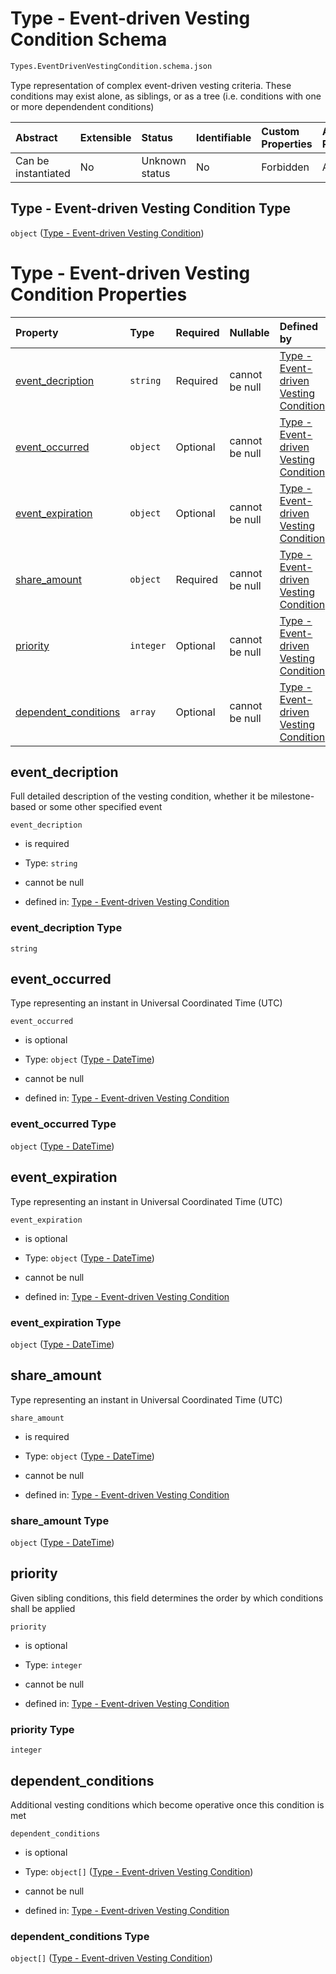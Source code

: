 # Type - Event-driven Vesting Condition Schema

```txt
Types.EventDrivenVestingCondition.schema.json
```

Type representation of complex event-driven vesting criteria. These conditions may exist alone, as siblings, or as a tree (i.e. conditions with one or more dependendent conditions)

| Abstract            | Extensible | Status         | Identifiable | Custom Properties | Additional Properties | Access Restrictions | Defined In                                                                                                         |
| :------------------ | :--------- | :------------- | :----------- | :---------------- | :-------------------- | :------------------ | :----------------------------------------------------------------------------------------------------------------- |
| Can be instantiated | No         | Unknown status | No           | Forbidden         | Allowed               | none                | [EventDrivenVestingCondition.schema.json](../types/EventDrivenVestingCondition.schema.json "open original schema") |

## Type - Event-driven Vesting Condition Type

`object` ([Type - Event-driven Vesting Condition](eventdrivenvestingcondition.md))

# Type - Event-driven Vesting Condition Properties

| Property                                      | Type      | Required | Nullable       | Defined by                                                                                                                                                                                                                                         |
| :-------------------------------------------- | :-------- | :------- | :------------- | :------------------------------------------------------------------------------------------------------------------------------------------------------------------------------------------------------------------------------------------------- |
| [event_decription](#event_decription)         | `string`  | Required | cannot be null | [Type - Event-driven Vesting Condition](eventdrivenvestingcondition-properties-event_decription.md "Types.EventDrivenVestingCondition.schema.json#/properties/event_decription")                                                                   |
| [event_occurred](#event_occurred)             | `object`  | Optional | cannot be null | [Type - Event-driven Vesting Condition](issuer-properties-type---datetime.md "Types.DateTime.schema.json#/properties/event_occurred")                                                                                                              |
| [event_expiration](#event_expiration)         | `object`  | Optional | cannot be null | [Type - Event-driven Vesting Condition](issuer-properties-type---datetime.md "Types.DateTime.schema.json#/properties/event_expiration")                                                                                                            |
| [share_amount](#share_amount)                 | `object`  | Required | cannot be null | [Type - Event-driven Vesting Condition](issuer-properties-type---datetime.md "Types.DateTime.schema.json#/properties/share_amount")                                                                                                                |
| [priority](#priority)                         | `integer` | Optional | cannot be null | [Type - Event-driven Vesting Condition](eventdrivenvestingcondition-properties-priority.md "Types.EventDrivenVestingCondition.schema.json#/properties/priority")                                                                                   |
| [dependent_conditions](#dependent_conditions) | `array`   | Optional | cannot be null | [Type - Event-driven Vesting Condition](eventdrivenvestingcondition-properties-eventdrivenvestingcondition---typeseventdrivenvestingconditionschemajson-array.md "Types.EventDrivenVestingCondition.schema.json#/properties/dependent_conditions") |

## event_decription

Full detailed description of the vesting condition, whether it be milestone-based or some other specified event

`event_decription`

*   is required

*   Type: `string`

*   cannot be null

*   defined in: [Type - Event-driven Vesting Condition](eventdrivenvestingcondition-properties-event_decription.md "Types.EventDrivenVestingCondition.schema.json#/properties/event_decription")

### event_decription Type

`string`

## event_occurred

Type representing an instant in Universal Coordinated Time (UTC)

`event_occurred`

*   is optional

*   Type: `object` ([Type - DateTime](issuer-properties-type---datetime.md))

*   cannot be null

*   defined in: [Type - Event-driven Vesting Condition](issuer-properties-type---datetime.md "Types.DateTime.schema.json#/properties/event_occurred")

### event_occurred Type

`object` ([Type - DateTime](issuer-properties-type---datetime.md))

## event_expiration

Type representing an instant in Universal Coordinated Time (UTC)

`event_expiration`

*   is optional

*   Type: `object` ([Type - DateTime](issuer-properties-type---datetime.md))

*   cannot be null

*   defined in: [Type - Event-driven Vesting Condition](issuer-properties-type---datetime.md "Types.DateTime.schema.json#/properties/event_expiration")

### event_expiration Type

`object` ([Type - DateTime](issuer-properties-type---datetime.md))

## share_amount

Type representing an instant in Universal Coordinated Time (UTC)

`share_amount`

*   is required

*   Type: `object` ([Type - DateTime](issuer-properties-type---datetime.md))

*   cannot be null

*   defined in: [Type - Event-driven Vesting Condition](issuer-properties-type---datetime.md "Types.DateTime.schema.json#/properties/share_amount")

### share_amount Type

`object` ([Type - DateTime](issuer-properties-type---datetime.md))

## priority

Given sibling conditions, this field determines the order by which conditions shall be applied

`priority`

*   is optional

*   Type: `integer`

*   cannot be null

*   defined in: [Type - Event-driven Vesting Condition](eventdrivenvestingcondition-properties-priority.md "Types.EventDrivenVestingCondition.schema.json#/properties/priority")

### priority Type

`integer`

## dependent_conditions

Additional vesting conditions which become operative once this condition is met

`dependent_conditions`

*   is optional

*   Type: `object[]` ([Type - Event-driven Vesting Condition](eventdrivenvestingcondition-properties-eventdrivenvestingcondition---typeseventdrivenvestingconditionschemajson-array-type---event-driven-vesting-condition.md))

*   cannot be null

*   defined in: [Type - Event-driven Vesting Condition](eventdrivenvestingcondition-properties-eventdrivenvestingcondition---typeseventdrivenvestingconditionschemajson-array.md "Types.EventDrivenVestingCondition.schema.json#/properties/dependent_conditions")

### dependent_conditions Type

`object[]` ([Type - Event-driven Vesting Condition](eventdrivenvestingcondition-properties-eventdrivenvestingcondition---typeseventdrivenvestingconditionschemajson-array-type---event-driven-vesting-condition.md))
